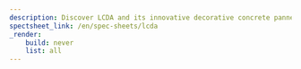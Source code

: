 ```yaml
---
description: Discover LCDA and its innovative decorative concrete pannels.
spectsheet_link: /en/spec-sheets/lcda
_render:
    build: never
    list: all
---
```

